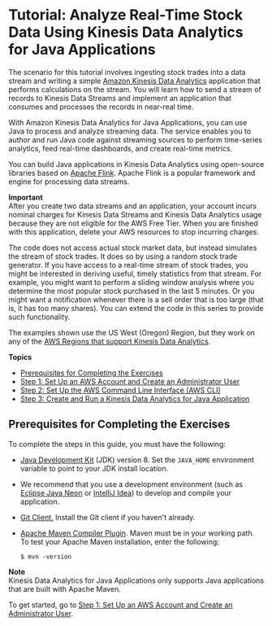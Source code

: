 # Tutorial: Analyze Real\-Time Stock Data Using Kinesis Data Analytics for Java Applications<a name="tutorial-stock-data"></a>

The scenario for this tutorial involves ingesting stock trades into a data stream and writing a simple [Amazon Kinesis Data Analytics](https://docs.aws.amazon.com/kinesisanalytics/latest/java/what-is.html) application that performs calculations on the stream\. You will learn how to send a stream of records to Kinesis Data Streams and implement an application that consumes and processes the records in near\-real time\.

With Amazon Kinesis Data Analytics for Java Applications, you can use Java to process and analyze streaming data\. The service enables you to author and run Java code against streaming sources to perform time\-series analytics, feed real\-time dashboards, and create real\-time metrics\.

You can build Java applications in Kinesis Data Analytics using open\-source libraries based on [Apache Flink](https://flink.apache.org/)\. Apache Flink is a popular framework and engine for processing data streams\. 

**Important**  
After you create two data streams and an application, your account incurs nominal charges for Kinesis Data Streams and Kinesis Data Analytics usage because they are not eligible for the AWS Free Tier\. When you are finished with this application, delete your AWS resources to stop incurring charges\. 

The code does not access actual stock market data, but instead simulates the stream of stock trades\. It does so by using a random stock trade generator\. If you have access to a real\-time stream of stock trades, you might be interested in deriving useful, timely statistics from that stream\. For example, you might want to perform a sliding window analysis where you determine the most popular stock purchased in the last 5 minutes\. Or you might want a notification whenever there is a sell order that is too large \(that is, it has too many shares\)\. You can extend the code in this series to provide such functionality\.

The examples shown use the US West \(Oregon\) Region, but they work on any of the [AWS Regions that support Kinesis Data Analytics](https://docs.aws.amazon.com/general/latest/gr/rande.html#ka_region)\.

**Topics**
+ [Prerequisites for Completing the Exercises](#setting-up-prerequisites)
+ [Step 1: Set Up an AWS Account and Create an Administrator User](setting-up.md)
+ [Step 2: Set Up the AWS Command Line Interface \(AWS CLI\)](setup-awscli.md)
+ [Step 3: Create and Run a Kinesis Data Analytics for Java Application](get-started-exercise.md)

## Prerequisites for Completing the Exercises<a name="setting-up-prerequisites"></a>

To complete the steps in this guide, you must have the following:
+ [Java Development Kit](http://www.oracle.com/technetwork/java/javase/downloads/jdk8-downloads-2133151.html) \(JDK\) version 8\. Set the `JAVA_HOME` environment variable to point to your JDK install location\.
+ We recommend that you use a development environment \(such as [Eclipse Java Neon](http://www.eclipse.org/downloads/packages/release/neon/3) or [IntelliJ Idea](https://www.jetbrains.com/idea/)\) to develop and compile your application\.
+ [Git Client\.](https://git-scm.com/book/en/v2/Getting-Started-Installing-Git) Install the Git client if you haven't already\.
+ [Apache Maven Compiler Plugin](https://maven.apache.org/plugins/maven-compiler-plugin/)\. Maven must be in your working path\. To test your Apache Maven installation, enter the following:

  ```
  $ mvn -version
  ```
**Note**  
Kinesis Data Analytics for Java Applications only supports Java applications that are built with Apache Maven\.

To get started, go to [Step 1: Set Up an AWS Account and Create an Administrator User](setting-up.md)\.